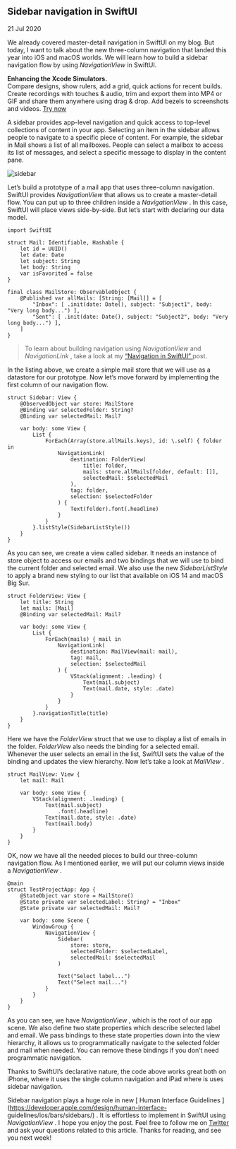 ##  Sidebar navigation in SwiftUI

21 Jul 2020

We already covered master-detail navigation in SwiftUI on my blog. But today,
I want to talk about the new three-column navigation that landed this year
into iOS and macOS worlds. We will learn how to build a sidebar navigation
flow by using _NavigationView_ in SwiftUI.

**Enhancing the Xcode Simulators.**  
Compare designs, show rulers, add a grid, quick actions for recent builds.
Create recordings with touches & audio, trim and export them into MP4 or GIF
and share them anywhere using drag & drop. Add bezels to screenshots and
videos. [ Try now ](https://gumroad.com/a/931293139/ftvbh)

A sidebar provides app-level navigation and quick access to top-level
collections of content in your app. Selecting an item in the sidebar allows
people to navigate to a specific piece of content. For example, the sidebar in
Mail shows a list of all mailboxes. People can select a mailbox to access its
list of messages, and select a specific message to display in the content
pane.

![sidebar](/public/sidebar.png)

Let’s build a prototype of a mail app that uses three-column navigation.
SwiftUI provides _NavigationView_ that allows us to create a master-detail
flow. You can put up to three children inside a _NavigationView_ . In this
case, SwiftUI will place views side-by-side. But let’s start with declaring
our data model.

    
    
    import SwiftUI
    
    struct Mail: Identifiable, Hashable {
        let id = UUID()
        let date: Date
        let subject: String
        let body: String
        var isFavorited = false
    }
    
    final class MailStore: ObservableObject {
        @Published var allMails: [String: [Mail]] = [
            "Inbox": [ .init(date: Date(), subject: "Subject1", body: "Very long body...") ],
            "Sent": [ .init(date: Date(), subject: "Subject2", body: "Very long body...") ],
        ]
    }
    

> To learn about building navigation using _NavigationView_ and
> _NavigationLink_ , take a look at my [ “Navigation in SwiftUI”
> ](/2019/07/17/navigation-in-swiftui/) post.

In the listing above, we create a simple mail store that we will use as a
datastore for our prototype. Now let’s move forward by implementing the first
column of our navigation flow.

    
    
    struct Sidebar: View {
        @ObservedObject var store: MailStore
        @Binding var selectedFolder: String?
        @Binding var selectedMail: Mail?
    
        var body: some View {
            List {
                ForEach(Array(store.allMails.keys), id: \.self) { folder in
                    NavigationLink(
                        destination: FolderView(
                            title: folder,
                            mails: store.allMails[folder, default: []],
                            selectedMail: $selectedMail
                        ),
                        tag: folder,
                        selection: $selectedFolder
                    ) {
                        Text(folder).font(.headline)
                    }
                }
            }.listStyle(SidebarListStyle())
        }
    }
    

As you can see, we create a view called sidebar. It needs an instance of store
object to access our emails and two bindings that we will use to bind the
current folder and selected email. We also use the new _SidebarListStyle_ to
apply a brand new styling to our list that available on iOS 14 and macOS Big
Sur.

    
    
    struct FolderView: View {
        let title: String
        let mails: [Mail]
        @Binding var selectedMail: Mail?
    
        var body: some View {
            List {
                ForEach(mails) { mail in
                    NavigationLink(
                        destination: MailView(mail: mail),
                        tag: mail,
                        selection: $selectedMail
                    ) {
                        VStack(alignment: .leading) {
                            Text(mail.subject)
                            Text(mail.date, style: .date)
                        }
                    }
                }
            }.navigationTitle(title)
        }
    }
    

Here we have the _FolderView_ struct that we use to display a list of emails
in the folder. _FolderView_ also needs the binding for a selected email.
Whenever the user selects an email in the list, SwiftUI sets the value of the
binding and updates the view hierarchy. Now let’s take a look at _MailView_ .

    
    
    struct MailView: View {
        let mail: Mail
    
        var body: some View {
            VStack(alignment: .leading) {
                Text(mail.subject)
                    .font(.headline)
                Text(mail.date, style: .date)
                Text(mail.body)
            }
        }
    }
    

OK, now we have all the needed pieces to build our three-column navigation
flow. As I mentioned earlier, we will put our column views inside a
_NavigationView_ .

    
    
    @main
    struct TestProjectApp: App {
        @StateObject var store = MailStore()
        @State private var selectedLabel: String? = "Inbox"
        @State private var selectedMail: Mail?
    
        var body: some Scene {
            WindowGroup {
                NavigationView {
                    Sidebar(
                        store: store,
                        selectedFolder: $selectedLabel,
                        selectedMail: $selectedMail
                    )
    
                    Text("Select label...")
                    Text("Select mail...")
                }
            }
        }
    }
    

As you can see, we have _NavigationView_ , which is the root of our app scene.
We also define two state properties which describe selected label and email.
We pass bindings to these state properties down into the view hierarchy, it
allows us to programmatically navigate to the selected folder and mail when
needed. You can remove these bindings if you don’t need programmatic
navigation.

Thanks to SwiftUI’s declarative nature, the code above works great both on
iPhone, where it uses the single column navigation and iPad where is uses
sidebar navigation.

Sidebar navigation plays a huge role in new [ Human Interface Guidelines
](https://developer.apple.com/design/human-interface-
guidelines/ios/bars/sidebars/) . It is effortless to implement in SwiftUI
using _NavigationView_ . I hope you enjoy the post. Feel free to follow me on
[ Twitter ](https://twitter.com/mecid) and ask your questions related to this
article. Thanks for reading, and see you next week!

